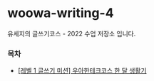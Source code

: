# woowa-writing-4

유세지의 글쓰기코스 - 2022 수업 저장소 입니다.

### 목차
- [[레벨 1 글쓰기 미션] 우아한테크코스 한 달 생활기](https://github.com/usageness/woowa-writing-4/blob/usageness/LEVEL_1.md)

